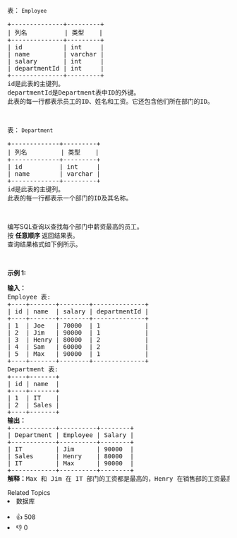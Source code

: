<p>表：&nbsp;<code>Employee</code></p>

<pre>
+--------------+---------+
| 列名          | 类型    |
+--------------+---------+
| id           | int     |
| name         | varchar |
| salary       | int     |
| departmentId | int     |
+--------------+---------+
id是此表的主键列。
departmentId是Department表中ID的外键。
此表的每一行都表示员工的ID、姓名和工资。它还包含他们所在部门的ID。
</pre>

<p>&nbsp;</p>

<p>表：&nbsp;<code>Department</code></p>

<pre>
+-------------+---------+
| 列名         | 类型    |
+-------------+---------+
| id          | int     |
| name        | varchar |
+-------------+---------+
id是此表的主键列。
此表的每一行都表示一个部门的ID及其名称。
</pre>

<p>&nbsp;</p>

<p>编写SQL查询以查找每个部门中薪资最高的员工。<br />
按 <strong>任意顺序</strong> 返回结果表。<br />
查询结果格式如下例所示。</p>

<p>&nbsp;</p>

<p><strong>示例 1:</strong></p>

<pre>
<b>输入：</b>
Employee 表:
+----+-------+--------+--------------+
| id | name  | salary | departmentId |
+----+-------+--------+--------------+
| 1  | Joe   | 70000  | 1            |
| 2  | Jim   | 90000  | 1            |
| 3  | Henry | 80000  | 2            |
| 4  | Sam   | 60000  | 2            |
| 5  | Max   | 90000  | 1            |
+----+-------+--------+--------------+
Department 表:
+----+-------+
| id | name  |
+----+-------+
| 1  | IT    |
| 2  | Sales |
+----+-------+
<b>输出：</b>
+------------+----------+--------+
| Department | Employee | Salary |
+------------+----------+--------+
| IT         | Jim      | 90000  |
| Sales      | Henry    | 80000  |
| IT         | Max      | 90000  |
+------------+----------+--------+
<strong>解释：</strong>Max 和 Jim 在 IT 部门的工资都是最高的，Henry 在销售部的工资最高。</pre>
<div><div>Related Topics</div><div><li>数据库</li></div></div><br><div><li>👍 508</li><li>👎 0</li></div>